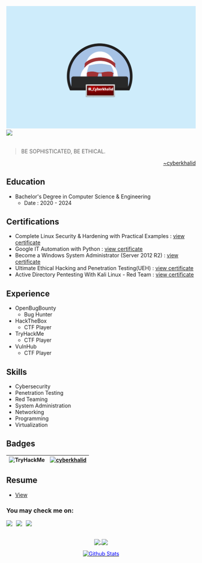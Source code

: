  ![](https://github.com/cyberkhalid/cyberkhalid/blob/main/profile.png)
![](https://komarev.com/ghpvc/?username=cyberkhalid&color=blue)  
<h2></h2>

> BE SOPHISTICATED, BE ETHICAL.
<p align="right"><a href="https://twitter.com/_cyberkhalid">~cyberkhalid</a></p>

<h2></h2>

<h2>Education</h2>
<ul>
    <li>
        Bachelor's Degree in Computer Science & Engineering 
        <ul>
            <li>Date : 2020 - 2024</li>
        </ul>
    </li>
</ul>

<h2>Certifications</h2>
<ul>
    <li>Complete Linux Security & Hardening with Practical Examples : <a href='https://www.udemy.com/certificate/UC-d388bb94-1541-47c3-9820-2db16e7c319a/'> view certificate </a> </li>
    <li>Google IT Automation with Python :  <a href='https://www.coursera.org/account/accomplishments/professional-cert/8HGGYHBD5LZR'> view certificate </a></li>
    <li>Become a Windows System Administrator (Server 2012 R2) : <a href='https://drive.google.com/file/d/1p6d-U_kSY_plWAzn9E1jyUThuMmP-hRa/view?usp=drivesdk'> view certificate </a> </li>
    <li>Ultimate Ethical Hacking and Penetration Testing(UEH) :  <a href='https://www.udemy.com/certificate/UC-ea42d118-c5dd-4f39-9d02-38b1b8a3808d/'> view certificate </a></li>
    <li>Active Directory Pentesting With Kali Linux - Red Team :  <a href='https://www.udemy.com/certificate/UC-2ebe9f23-773c-4062-ba60-10b9ab445d32/'> view certificate </a></li>
</ul>

<h2>Experience</h2>
<ul>
    <li>
        OpenBugBounty
        <ul>
            <li>Bug Hunter</li>
        </ul>
    </li>
    <li>
        HackTheBox
        <ul>
            <li>CTF Player</li>
        </ul>
    </li>
    <li>
        TryHackMe
        <ul>
            <li>CTF Player</li>
        </ul>
    </li>
    <li>
        VulnHub
        <ul>
            <li>CTF Player</li>
        </ul>
    </li>
</ul>

<h2>Skills</h2>
<ul>
    <li>
        Cybersecurity
    </li>
    <li>
        Penetration Testing
    </li>
    <li>
        Red Teaming
    </li>
    <li>
        System Administration
    </li>
    <li>
        Networking
    </li>
    <li>
        Programming
    </li>
    <li>
        Virtualization
    </li>
</ul>

<h2>Badges</h2>

| <img src="https://tryhackme-badges.s3.amazonaws.com/CyberKhalid.png" alt="TryHackMe">  |  [ ![cyberkhalid](https://www.hackthebox.eu/badge/image/553034)](https://app.hackthebox.com/users/553034) |
|---|---|

<h2>Resume</h2>
<ul>
    <li>
        <a href="#">View</a>
    </li>
</ul>

### You may check me on:
<a href="https://twitter.com/_cyberkhalid">
  <img align="left" width="26px" src="https://logodownload.org/wp-content/uploads/2014/09/twitter-logo-6.png" />
</a>

<a href="mailto:cyberkhalid@protonmail.com">
  <img align="left" width="26px" src="https://cdn.jsdelivr.net/npm/simple-icons@v3/icons/protonmail.svg" />
</a>

<a href="https://www.linkedin.com/in/khalidmaina/">
  <img align="left" width="24px" src="https://cdn-icons-png.flaticon.com/512/174/174857.png"  />
</a>

<br>

<br>

<p align="center">
  <a href="https://github.com/cyberkhalid?tab=repositories">
    <img
      align="center"
      src="https://github-readme-stats.vercel.app/api/top-langs/?username=cyberkhalid&layout=compact&theme=algolia&count_private=true"
    />
  </a>
  <a href="https://github.com/cyberkhalid?tab=repositories">
    <img
      align="center"
      height="165"
      src="https://github-readme-stats.vercel.app/api?username=cyberkhalid&count_private=true&show_icons=true&custom_title=Github%20Status&hide=issues&theme=algolia&count_private=true"
    />
  </a>
</p>

<p align="center" dir="auto">
        <a target="_blank" rel="noopener noreferrer" href="https://raw.githubusercontent.com/bornmay/bornmay/Update/svg/Bottom.svg"><img src="https://raw.githubusercontent.com/bornmay/bornmay/Update/svg/Bottom.svg" alt="Github Stats" style="max-width: 100%;color:blue"></a>
</p>

<!--
**cyberkhalid/cyberkhalid** is a ✨ _special_ ✨ repository because its `README.md` (this file) appears on your GitHub profile.

Here are some ideas to get you started:

- 🔭 I’m currently working on ...
- 🌱 I’m currently learning ...
- 👯 I’m looking to collaborate on ...
- 🤔 I’m looking for help with ...
- 💬 Ask me about ...
- 📫 How to reach me: ...
- 😄 Pronouns: ...
- ⚡ Fun fact: ...
-->
